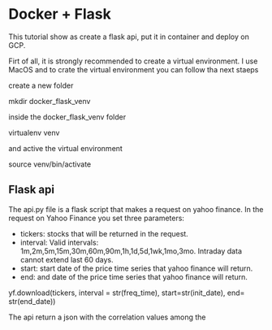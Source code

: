 # Docker + Flask

This tutorial show as create a flask api, put it in container and deploy on GCP.

Firt of all, it is strongly recommended to create a virtual environment. I use MacOS and to crate the virtual environment you can follow tha next staeps 

create a new folder

mkdir docker_flask_venv

inside the docker_flask_venv folder

virtualenv venv

and active the virtual environment 

source venv/bin/activate

## Flask api
The api.py file is a flask script that makes a request on yahoo finance. In the request on Yahoo Finance you set three parameters:

* tickers: stocks that will be returned in the request.
* interval: Valid intervals: 1m,2m,5m,15m,30m,60m,90m,1h,1d,5d,1wk,1mo,3mo. Intraday data cannot extend last 60 days.
* start: start date of the price time series that yahoo finance will return.
* end: and date of the price time series that yahoo finance will return.

yf.download(tickers, interval = str(freq_time), start=str(init_date), end= str(end_date)) 

The api return a json with the correlation values among the 
